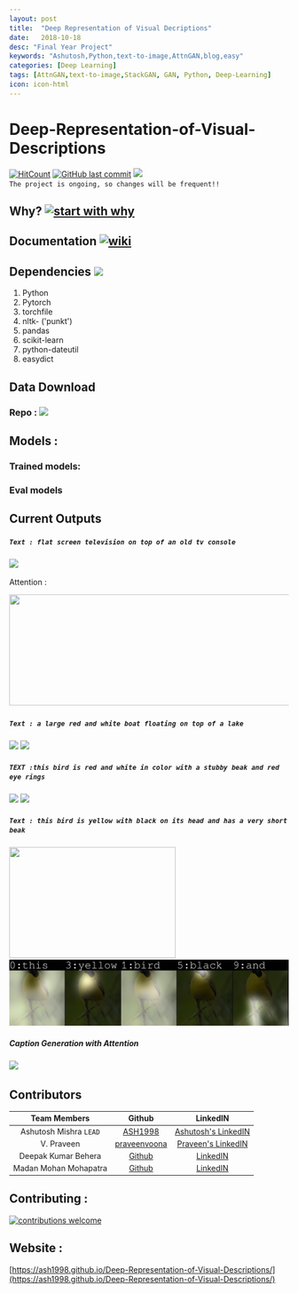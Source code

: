 ```yaml
---
layout: post
title:  "Deep Representation of Visual Decriptions"
date:   2018-10-18
desc: "Final Year Project"
keywords: "Ashutosh,Python,text-to-image,AttnGAN,blog,easy"
categories: [Deep Learning]
tags: [AttnGAN,text-to-image,StackGAN, GAN, Python, Deep-Learning]
icon: icon-html
---
```


# Deep-Representation-of-Visual-Descriptions  
[![HitCount](http://hits.dwyl.io/ASH1998/Deep-Representation-of-Visual-Descriptions.svg)](http://hits.dwyl.io/ASH1998/Deep-Representation-of-Visual-Descriptions)    [![GitHub last commit](https://img.shields.io/github/last-commit/google/skia.svg?style=popout)](https://github.com/ASH1998/Deep-Representation-of-Visual-Descriptions/)  ![](https://img.shields.io/jenkins/s/https/jenkins.qa.ubuntu.com/view/Precise/view/All%20Precise/job/precise-desktop-amd64_default.svg)  
`The project is ongoing, so changes will be frequent!!`


## Why? [![start with why](https://img.shields.io/badge/start%20with-why%3F-brightgreen.svg?style=flat)](https://ash1998.github.io/Deep-Representation-of-Visual-Descriptions/) 


## Documentation [![wiki](https://img.shields.io/badge/Wiki-GO-brightgreen.svg)](https://github.com/ASH1998/Deep-Representation-of-Visual-Descriptions/wiki)
## Dependencies ![](https://img.shields.io/depfu/depfu/example-ruby.svg)
1. Python
2. Pytorch
3. torchfile
4. nltk- ('punkt')
5. pandas
6. scikit-learn
7. python-dateutil
8. easydict

## Data Download
### Repo : [![](https://img.shields.io/badge/download%20repo:-273.93MiB-blue.svg)](https://github.com/ASH1998/Deep-Representation-of-Visual-Descriptions/archive/master.zip)

## Models :
### Trained models:
### Eval models


## Current Outputs

##### `Text : flat screen television on top of an old tv console`  
![](https://i.imgur.com/6Z5FTeq.png)

Attention : 

<img src="https://i.imgur.com/RBRnYQy.png" width=720 height=200>

##### `Text : a large red and white boat floating on top of a lake`  
![](https://github.com/ASH1998/Deep-Representation-of-Visual-Descriptionsmodels/coco_AttnGAN2/example_captions/0_s_3_g2.png)
![](https://github.com/ASH1998/Deep-Representation-of-Visual-Descriptionsmodels/coco_AttnGAN2/example_captions/0_s_3_a1.png)


##### `TEXT :this bird is red and white in color with a stubby beak and red eye rings`  
![](https://i.imgur.com/cxWaEID.png)
![](https://i.imgur.com/jPDXxc2.png)

##### `Text : this bird is yellow with black on its head and has a very short beak`  
<img src="https://i.imgur.com/bivvojr.png" width=300 height=200>

<img src="https://github.com/ASH1998/Deep-Representation-of-Visual-Descriptions/blob/master/models/bird_AttnGAN2/next/0_s_0_a1.png">


##### Caption Generation with Attention   
![](https://github.com/ASH1998/Deep-Representation-of-Visual-Descriptions/output/coco_DAMSM_2018_10_10_04_42_55/Image/attention_maps0.png)


## Contributors

 Team Members    |            Github             |            LinkedIN
:-------------------------:|:-------------------------:|:-------------------------:     
Ashutosh Mishra `LEAD`|[ASH1998](https://github.com/ASH1998/)  |  [Ashutosh's LinkedIN](https://www.linkedin.com/in/ashutosh-mishra-a1ba01142/)      
V. Praveen|[praveenvoona](https://github.com/praveenvoonna) | [Praveen's LinkedIN](https://www.linkedin.com/in/praveenv-17)   
Deepak Kumar Behera|[Github]()|[LinkedIN]()
Madan Mohan Mohapatra|[Github]()|[LinkedIN]()

## Contributing :
[![contributions welcome](https://img.shields.io/badge/contributions-welcome-brightgreen.svg?style=flat)](https://github.com/ASH1998/Deep-Representation-of-Visual-Descriptions/issues)

## Website :
[https://ash1998.github.io/Deep-Representation-of-Visual-Descriptions/](https://ash1998.github.io/Deep-Representation-of-Visual-Descriptions/)
